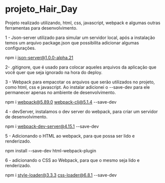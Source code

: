 # projeto_Hair_Day
 Projeto realizado utilizando, html, css, javascript, webpack e algumas outras ferramentas para desenvolvimento.

 1 - Json-server utilizado para simular um servidor local, após a instalação temos um arquivo package.json que possibilita adicionar algumas configurações.

 npm i json-server@1.0.0-alpha.21

 2- .gitignore, que é usado para colocar aqueles arquivos da aplicação que você quer que seja ignorado na hora do deploy.

 3 - Webpack para empacotar os arquivos que serão utilizados no projeto, como html, css e javascript. Ao instalar adicionei o --save-dev para ele permanecer apenas no ambiente de desenvolvimento.

 npm i webpack@5.89.0 webpack-cli@5.1.4 --save-dev

 4 - devServer, instalamos o dev server do webpack, para criar um servidor de desenvolvimento.

 npm i webpack-dev-server@4.15.1 --save-dev

 5 - Adicionando o HTML ao webpack, para que possa ser lido e renderizado.

 npm install --save-dev html-webpack-plugin

 6 - adicionando o CSS ao Webpack, para que o mesmo seja lido e renderizado.

 npm i style-loader@3.3.3 css-loader@6.8.1 --save-dev
